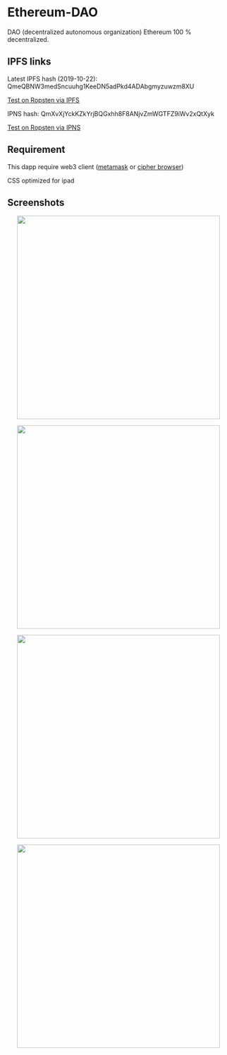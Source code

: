 # Ethereum-DAO

DAO (decentralized autonomous organization) Ethereum 100 % decentralized.

## IPFS links

Latest IPFS hash (2019-10-22): QmeQBNW3medSncuuhg1KeeDN5adPkd4ADAbgmyzuwzm8XU

[Test on Ropsten via IPFS](https://ipfs.io/ipfs/QmeQBNW3medSncuuhg1KeeDN5adPkd4ADAbgmyzuwzm8XU)

IPNS hash: QmXvXjYckKZkYrjBQGxhh8F8ANjvZmWGTFZ9iWv2xQtXyk

[Test on Ropsten via IPNS](https://ipfs.io/ipns/QmXvXjYckKZkYrjBQGxhh8F8ANjvZmWGTFZ9iWv2xQtXyk)

## Requirement

This dapp require web3 client ([metamask](https://metamask.io) or [cipher browser](https://www.cipherbrowser.com))

CSS optimized for ipad

## Screenshots

<p align="center">

<a href=https://ipfs.io/ipfs/QmUGT994rpaKGQ1oinyfQPHRDzjcKpfVftDHdbQoZrffZe>	
<img src="https://ipfs.io/ipfs/QmUGT994rpaKGQ1oinyfQPHRDzjcKpfVftDHdbQoZrffZe" height=460>
</a>
</p>

<p align="center">

<a href=https://ipfs.io/ipfs/QmTdQN6JaSvgoEAaMesy97tdCgxaPF3XMnZEa6EgvmCWWE>	
<img src="https://ipfs.io/ipfs/QmTdQN6JaSvgoEAaMesy97tdCgxaPF3XMnZEa6EgvmCWWE" height=460>
</a>
</p>

<p align="center">

<a href=https://ipfs.io/ipfs/QmY2mTi4mRU46XKukZrWH4T8hZjMgB74THyCMiPRot5Bms>	
<img src="https://ipfs.io/ipfs/QmY2mTi4mRU46XKukZrWH4T8hZjMgB74THyCMiPRot5Bms" height=460>
</a>
</p>

<p align="center">

<a href=https://ipfs.io/ipfs/Qmc19QDQ6T1kJTGbpXWNEoYevBqG4oT5FD21RH1SUfqq4i>	
<img src="https://ipfs.io/ipfs/Qmc19QDQ6T1kJTGbpXWNEoYevBqG4oT5FD21RH1SUfqq4i" height=460>
</a>
</p>

